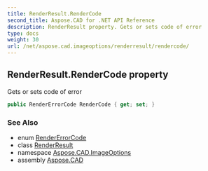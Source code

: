 ```yaml
---
title: RenderResult.RenderCode
second_title: Aspose.CAD for .NET API Reference
description: RenderResult property. Gets or sets code of error
type: docs
weight: 30
url: /net/aspose.cad.imageoptions/renderresult/rendercode/
---
```

## RenderResult.RenderCode property

Gets or sets code of error

```csharp
public RenderErrorCode RenderCode { get; set; }
```

### See Also

* enum [RenderErrorCode](../../rendererrorcode/)
* class [RenderResult](../)
* namespace [Aspose.CAD.ImageOptions](../../renderresult/)
* assembly [Aspose.CAD](../../../)


